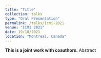 ```yaml
---
title: "Title"
collection: talks
type: "Oral Presentation"
permalink: /talks/icmi-2021
venue: "ICMI 2021"
date: 19/10/2021
location: "Montreal, Canada"
---
```

<b>This is a joint work with coauthors.</b>
Abstract
